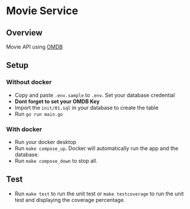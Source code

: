 # Movie Service

## Overview

Movie API using [OMDB](http://www.omdbapi.com/)

## Setup

### Without docker

- Copy and paste `.env.sample` to `.env`. Set your database credential
- **Dont forget to set your OMDB Key**
- Import the `init/01.sql` in your database to create the table
- Run `go run main.go`

### With docker

- Run your docker desktop
- Run `make compose_up`. Docker will automatically run the app and the database.
- Run `make compose_down` to stop all.

## Test

- Run `make test` to run the unit test or `make testcoverage` to run the unit test and displaying the coverage percentage.
